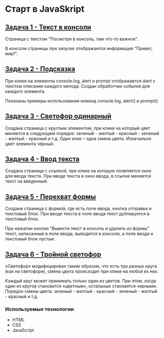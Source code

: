 # **Старт в JavaSkript**

## [**Задача 1 - Текст в консоли**](/task1/)
Страница с текстом "Посмотри в консоль, там что-то важное".

В консоли страницы при запуске отображается информация "Привет, мир!".

## [**Задача 2 - Подсказка**](/task2/)
При клике на элементы console.log, alert и prompt отображается alert c текстом описания каждого метода. Создан обработчик события для каждого элемента.

Показаны примеры использования команд console.log, alert() и prompt()

## [**Задача 3 - Светофор одинарный**](/task3/)
Создана страница с круглым элементом, при клике на который цвет меняется в следующем порядке: зеленый - желтый - красный - зеленый - желтый - красный и т.д. Один клик – одна смена цвета. Изначально цвет элемента чёрный.

## [**Задача 4 - Ввод текста**](/task4/)
Создана страница с ссылкой, при клике на которую появляется окно для ввода текста. При вводе текста в окно ввода, в ссылке меняется текст на введенный.

## [**Задача 5 - Перехват формы**](/task5/)
Создана страница с формой, где есть поле ввода, кнопка отправки и текстовый блок. При вводе текста в поле ввода текст дублируется в текстовый блок.

При нажатии кнопки "Вывести текст в консоль и удалить из формы" текст, написанный в поле ввода, выводится в консоли, а поле ввода и текстовый блок пустые.

## [**Задача 6 - Тройной светофор**](/task6/)
«Светофор» модифицирован таким образом, что есть три разных круга (как на светофоре), смена цвета происходит при клике на любой из них.

Каждый круг может принимать только один из цветов. При этом, когда один из кругов становится «цветным», остальные становятся черными.
Порядок смены цвета: зеленый - желтый - красный - зеленый - желтый - красный и т.д.

### **Используемые технологии**
* HTML
* CSS
* JavaScript